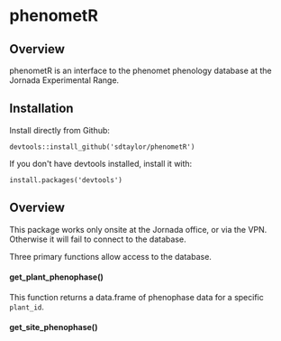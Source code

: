 # phenometR

## Overview

phenometR is an interface to the phenomet phenology database at the Jornada Experimental Range. 


## Installation

Install directly from Github:

```
devtools::install_github('sdtaylor/phenometR')
```

If you don't have devtools installed, install it with:

```
install.packages('devtools')
```

## Overview

This package works only onsite at the Jornada office, or via the VPN. Otherwise it will fail to connect to the database.  

Three primary functions allow access to the database. 

#### get_plant_phenophase()

This function returns a data.frame of phenophase data for a specific `plant_id`.

#### get_site_phenophase()